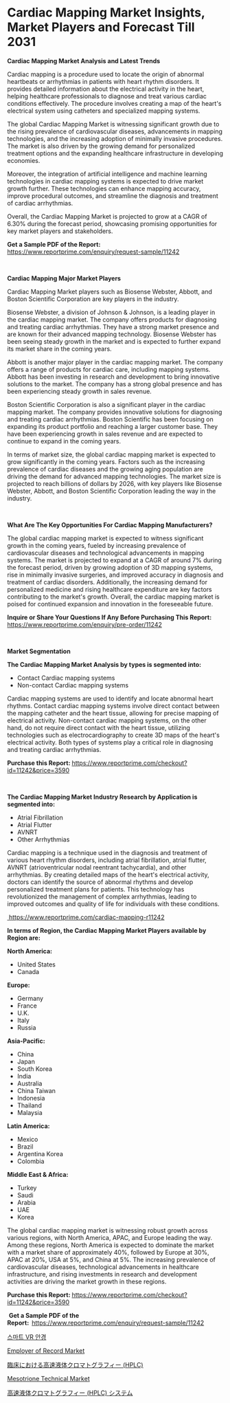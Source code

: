 <p><h1>Cardiac Mapping Market Insights, Market Players and Forecast Till 2031</h1></p><p><strong>Cardiac Mapping Market Analysis and Latest Trends</strong></p>
<p><p>Cardiac mapping is a procedure used to locate the origin of abnormal heartbeats or arrhythmias in patients with heart rhythm disorders. It provides detailed information about the electrical activity in the heart, helping healthcare professionals to diagnose and treat various cardiac conditions effectively. The procedure involves creating a map of the heart's electrical system using catheters and specialized mapping systems.</p><p>The global Cardiac Mapping Market is witnessing significant growth due to the rising prevalence of cardiovascular diseases, advancements in mapping technologies, and the increasing adoption of minimally invasive procedures. The market is also driven by the growing demand for personalized treatment options and the expanding healthcare infrastructure in developing economies.</p><p>Moreover, the integration of artificial intelligence and machine learning technologies in cardiac mapping systems is expected to drive market growth further. These technologies can enhance mapping accuracy, improve procedural outcomes, and streamline the diagnosis and treatment of cardiac arrhythmias.</p><p>Overall, the Cardiac Mapping Market is projected to grow at a CAGR of 6.30% during the forecast period, showcasing promising opportunities for key market players and stakeholders.</p></p>
<p><strong>Get a Sample PDF of the Report:&nbsp;</strong> <a href="https://www.reportprime.com/enquiry/request-sample/11242">https://www.reportprime.com/enquiry/request-sample/11242</a></p>
<p>&nbsp;</p>
<p><strong>Cardiac Mapping Major Market Players</strong></p>
<p><p>Cardiac Mapping Market players such as Biosense Webster, Abbott, and Boston Scientific Corporation are key players in the industry. </p><p>Biosense Webster, a division of Johnson & Johnson, is a leading player in the cardiac mapping market. The company offers products for diagnosing and treating cardiac arrhythmias. They have a strong market presence and are known for their advanced mapping technology. Biosense Webster has been seeing steady growth in the market and is expected to further expand its market share in the coming years.</p><p>Abbott is another major player in the cardiac mapping market. The company offers a range of products for cardiac care, including mapping systems. Abbott has been investing in research and development to bring innovative solutions to the market. The company has a strong global presence and has been experiencing steady growth in sales revenue.</p><p>Boston Scientific Corporation is also a significant player in the cardiac mapping market. The company provides innovative solutions for diagnosing and treating cardiac arrhythmias. Boston Scientific has been focusing on expanding its product portfolio and reaching a larger customer base. They have been experiencing growth in sales revenue and are expected to continue to expand in the coming years.</p><p>In terms of market size, the global cardiac mapping market is expected to grow significantly in the coming years. Factors such as the increasing prevalence of cardiac diseases and the growing aging population are driving the demand for advanced mapping technologies. The market size is projected to reach billions of dollars by 2026, with key players like Biosense Webster, Abbott, and Boston Scientific Corporation leading the way in the industry.</p></p>
<p>&nbsp;</p>
<p><strong>What Are The Key Opportunities For Cardiac Mapping Manufacturers?</strong></p>
<p><p>The global cardiac mapping market is expected to witness significant growth in the coming years, fueled by increasing prevalence of cardiovascular diseases and technological advancements in mapping systems. The market is projected to expand at a CAGR of around 7% during the forecast period, driven by growing adoption of 3D mapping systems, rise in minimally invasive surgeries, and improved accuracy in diagnosis and treatment of cardiac disorders. Additionally, the increasing demand for personalized medicine and rising healthcare expenditure are key factors contributing to the market's growth. Overall, the cardiac mapping market is poised for continued expansion and innovation in the foreseeable future.</p></p>
<p><strong>Inquire or Share Your Questions If Any Before Purchasing This Report:</strong> <a href="https://www.reportprime.com/enquiry/pre-order/11242">https://www.reportprime.com/enquiry/pre-order/11242</a></p>
<p>&nbsp;</p>
<p><strong>Market Segmentation</strong></p>
<p><strong>The Cardiac Mapping Market Analysis by types is segmented into:</strong></p>
<p><ul><li>Contact Cardiac mapping systems</li><li>Non-contact Cardiac mapping systems</li></ul></p>
<p><p>Cardiac mapping systems are used to identify and locate abnormal heart rhythms. Contact cardiac mapping systems involve direct contact between the mapping catheter and the heart tissue, allowing for precise mapping of electrical activity. Non-contact cardiac mapping systems, on the other hand, do not require direct contact with the heart tissue, utilizing technologies such as electrocardiography to create 3D maps of the heart's electrical activity. Both types of systems play a critical role in diagnosing and treating cardiac arrhythmias.</p></p>
<p><strong>Purchase this Report:&nbsp;</strong><a href="https://www.reportprime.com/checkout?id=11242&price=3590">https://www.reportprime.com/checkout?id=11242&price=3590</a></p>
<p>&nbsp;</p>
<p><strong>The Cardiac Mapping Market Industry Research by Application is segmented into:</strong></p>
<p><ul><li>Atrial Fibrillation</li><li>Atrial Flutter</li><li>AVNRT</li><li>Other Arrhythmias</li></ul></p>
<p><p>Cardiac mapping is a technique used in the diagnosis and treatment of various heart rhythm disorders, including atrial fibrillation, atrial flutter, AVNRT (atrioventricular nodal reentrant tachycardia), and other arrhythmias. By creating detailed maps of the heart's electrical activity, doctors can identify the source of abnormal rhythms and develop personalized treatment plans for patients. This technology has revolutionized the management of complex arrhythmias, leading to improved outcomes and quality of life for individuals with these conditions.</p></p>
<p><a href="https://www.reportprime.com/cardiac-mapping-r11242">&nbsp;https://www.reportprime.com/cardiac-mapping-r11242</a></p>
<p><strong>In terms of Region, the Cardiac Mapping Market Players available by Region are:</strong></p>
<p>
    <p> <strong> North America: </strong>
        <ul>
            <li>United States</li>
            <li>Canada</li>
        </ul>
        </p> 
    <p> <strong> Europe: </strong>
        <ul>
            <li>Germany</li>
            <li>France</li>
            <li>U.K.</li>
            <li>Italy</li>
            <li>Russia</li>
        </ul>
        </p> 
    <p> <strong> Asia-Pacific: </strong>
        <ul>
            <li>China</li>
            <li>Japan</li>
            <li>South Korea</li>
            <li>India</li>
            <li>Australia</li>
            <li>China Taiwan</li>
            <li>Indonesia</li>
            <li>Thailand</li>
            <li>Malaysia</li>
        </ul>
        </p> 
    <p> <strong> Latin America: </strong>
        <ul>
            <li>Mexico</li>
            <li>Brazil</li>
            <li>Argentina Korea</li>
            <li>Colombia</li>
        </ul>
        </p> 
    <p> <strong> Middle East & Africa: </strong>
        <ul>
            <li>Turkey</li>
            <li>Saudi</li>
            <li>Arabia</li>
            <li>UAE</li>
            <li>Korea</li>
        </ul>
    </p>
    </p>
<p><p>The global cardiac mapping market is witnessing robust growth across various regions, with North America, APAC, and Europe leading the way. Among these regions, North America is expected to dominate the market with a market share of approximately 40%, followed by Europe at 30%, APAC at 20%, USA at 5%, and China at 5%. The increasing prevalence of cardiovascular diseases, technological advancements in healthcare infrastructure, and rising investments in research and development activities are driving the market growth in these regions.</p></p>
<p><strong>Purchase this Report: </strong><a href="https://www.reportprime.com/checkout?id=11242&price=3590">https://www.reportprime.com/checkout?id=11242&price=3590</a></p>
<p>&nbsp;<strong>Get a Sample PDF of the Report:&nbsp;&nbsp;</strong><a href="https://www.reportprime.com/enquiry/request-sample/11242">https://www.reportprime.com/enquiry/request-sample/11242</a></p>
<p><strong></strong></p>
<p><p><a href="https://github.com/vanessagrant665567/Market-Research-Report-List-1/blob/main/204542976755.md">스마트 VR 안경</a></p><p><a href="https://github.com/EveKerluke2023/Market-Research-Report-List-1/blob/main/employer-of-record-market.md">Employer of Record Market</a></p><p><a href="https://github.com/vlcostes/Market-Research-Report-List-1/blob/main/182908482440.md">臨床における高速液体クロマトグラフィー (HPLC)</a></p><p><a href="https://www.linkedin.com/pulse/mesotrione-technical-market-research-report-provides-thorough-ctqxe">Mesotrione Technical Market</a></p><p><a href="https://github.com/gfggqjbfys368009/Market-Research-Report-List-2/blob/main/468623782439.md">高速液体クロマトグラフィー (HPLC) システム</a></p></p>